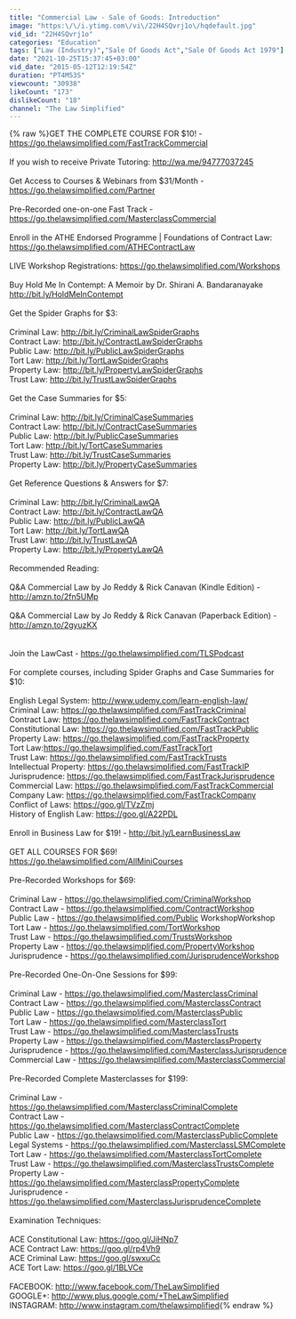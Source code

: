 ```yaml
---
title: "Commercial Law - Sale of Goods: Introduction"
image: "https:\/\/i.ytimg.com\/vi\/22H4SQvrj1o\/hqdefault.jpg"
vid_id: "22H4SQvrj1o"
categories: "Education"
tags: ["Law (Industry)","Sale Of Goods Act","Sale Of Goods Act 1979"]
date: "2021-10-25T15:37:45+03:00"
vid_date: "2015-05-12T12:19:54Z"
duration: "PT4M53S"
viewcount: "30938"
likeCount: "173"
dislikeCount: "18"
channel: "The Law Simplified"
---
```

{% raw %}GET THE COMPLETE COURSE FOR $10! - <a rel="nofollow" target="blank" href="https://go.thelawsimplified.com/FastTrackCommercial">https://go.thelawsimplified.com/FastTrackCommercial</a><br /><br />If you wish to receive Private Tutoring: <a rel="nofollow" target="blank" href="http://wa.me/94777037245">http://wa.me/94777037245</a><br /><br />Get Access to Courses &amp; Webinars from $31/Month - <a rel="nofollow" target="blank" href="https://go.thelawsimplified.com/Partner">https://go.thelawsimplified.com/Partner</a><br /><br />Pre-Recorded one-on-one Fast Track - <a rel="nofollow" target="blank" href="https://go.thelawsimplified.com/MasterclassCommercial">https://go.thelawsimplified.com/MasterclassCommercial</a><br /><br />Enroll in the ATHE Endorsed Programme | Foundations of Contract Law: <a rel="nofollow" target="blank" href="https://go.thelawsimplified.com/ATHEContractLaw">https://go.thelawsimplified.com/ATHEContractLaw</a><br /><br />LIVE Workshop Registrations: <a rel="nofollow" target="blank" href="https://go.thelawsimplified.com/Workshops">https://go.thelawsimplified.com/Workshops</a><br /><br />Buy Hold Me In Contempt: A Memoir by Dr. Shirani A. Bandaranayake<br /><a rel="nofollow" target="blank" href="http://bit.ly/HoldMeInContempt">http://bit.ly/HoldMeInContempt</a><br /><br />Get the Spider Graphs for $3:<br /><br />Criminal Law: <a rel="nofollow" target="blank" href="http://bit.ly/CriminalLawSpiderGraphs">http://bit.ly/CriminalLawSpiderGraphs</a><br />Contract Law: <a rel="nofollow" target="blank" href="http://bit.ly/ContractLawSpiderGraphs">http://bit.ly/ContractLawSpiderGraphs</a><br />Public Law: <a rel="nofollow" target="blank" href="http://bit.ly/PublicLawSpiderGraphs">http://bit.ly/PublicLawSpiderGraphs</a><br />Tort Law: <a rel="nofollow" target="blank" href="http://bit.ly/TortLawSpiderGraphs">http://bit.ly/TortLawSpiderGraphs</a><br />Property Law: <a rel="nofollow" target="blank" href="http://bit.ly/PropertyLawSpiderGraphs">http://bit.ly/PropertyLawSpiderGraphs</a><br />Trust Law: <a rel="nofollow" target="blank" href="http://bit.ly/TrustLawSpiderGraphs">http://bit.ly/TrustLawSpiderGraphs</a><br /><br />Get the Case Summaries for $5:<br /><br />Criminal Law: <a rel="nofollow" target="blank" href="http://bit.ly/CriminalCaseSummaries">http://bit.ly/CriminalCaseSummaries</a><br />Contract Law: <a rel="nofollow" target="blank" href="http://bit.ly/ContractCaseSummaries">http://bit.ly/ContractCaseSummaries</a><br />Public Law: <a rel="nofollow" target="blank" href="http://bit.ly/PublicCaseSummaries">http://bit.ly/PublicCaseSummaries</a><br />Tort Law: <a rel="nofollow" target="blank" href="http://bit.ly/TortCaseSummaries">http://bit.ly/TortCaseSummaries</a><br />Trust Law: <a rel="nofollow" target="blank" href="http://bit.ly/TrustCaseSummaries">http://bit.ly/TrustCaseSummaries</a><br />Property Law: <a rel="nofollow" target="blank" href="http://bit.ly/PropertyCaseSummaries">http://bit.ly/PropertyCaseSummaries</a><br /><br />Get Reference Questions &amp; Answers for $7:<br /><br />Criminal Law: <a rel="nofollow" target="blank" href="http://bit.ly/CriminalLawQA">http://bit.ly/CriminalLawQA</a><br />Contract Law: <a rel="nofollow" target="blank" href="http://bit.ly/ContractLawQA">http://bit.ly/ContractLawQA</a><br />Public Law: <a rel="nofollow" target="blank" href="http://bit.ly/PublicLawQA">http://bit.ly/PublicLawQA</a><br />Tort Law: <a rel="nofollow" target="blank" href="http://bit.ly/TortLawQA">http://bit.ly/TortLawQA</a><br />Trust Law: <a rel="nofollow" target="blank" href="http://bit.ly/TrustLawQA">http://bit.ly/TrustLawQA</a><br />Property Law: <a rel="nofollow" target="blank" href="http://bit.ly/PropertyLawQA">http://bit.ly/PropertyLawQA</a><br /><br />Recommended Reading:<br /><br />Q&amp;A Commercial Law by Jo Reddy &amp; Rick Canavan (Kindle Edition) - <a rel="nofollow" target="blank" href="http://amzn.to/2fn5UMp">http://amzn.to/2fn5UMp</a><br /><br />Q&amp;A Commercial Law by Jo Reddy &amp; Rick Canavan (Paperback Edition) - <a rel="nofollow" target="blank" href="http://amzn.to/2gyuzKX">http://amzn.to/2gyuzKX</a><br /><br /><br />Join the LawCast - <a rel="nofollow" target="blank" href="https://go.thelawsimplified.com/TLSPodcast">https://go.thelawsimplified.com/TLSPodcast</a><br /><br />For complete courses, including Spider Graphs and Case Summaries for $10:<br /><br />English Legal System: <a rel="nofollow" target="blank" href="http://www.udemy.com/learn-english-law/">http://www.udemy.com/learn-english-law/</a><br />Criminal Law: <a rel="nofollow" target="blank" href="https://go.thelawsimplified.com/FastTrackCriminal">https://go.thelawsimplified.com/FastTrackCriminal</a><br />Contract Law: <a rel="nofollow" target="blank" href="https://go.thelawsimplified.com/FastTrackContract">https://go.thelawsimplified.com/FastTrackContract</a><br />Constitutional Law: <a rel="nofollow" target="blank" href="https://go.thelawsimplified.com/FastTrackPublic">https://go.thelawsimplified.com/FastTrackPublic</a><br />Property Law: <a rel="nofollow" target="blank" href="https://go.thelawsimplified.com/FastTrackProperty">https://go.thelawsimplified.com/FastTrackProperty</a><br />Tort Law:<a rel="nofollow" target="blank" href="https://go.thelawsimplified.com/FastTrackTort">https://go.thelawsimplified.com/FastTrackTort</a><br />Trust Law: <a rel="nofollow" target="blank" href="https://go.thelawsimplified.com/FastTrackTrusts">https://go.thelawsimplified.com/FastTrackTrusts</a><br />Intellectual Property: <a rel="nofollow" target="blank" href="https://go.thelawsimplified.com/FastTrackIP">https://go.thelawsimplified.com/FastTrackIP</a><br />Jurisprudence: <a rel="nofollow" target="blank" href="https://go.thelawsimplified.com/FastTrackJurisprudence">https://go.thelawsimplified.com/FastTrackJurisprudence</a><br />Commercial Law: <a rel="nofollow" target="blank" href="https://go.thelawsimplified.com/FastTrackCommercial">https://go.thelawsimplified.com/FastTrackCommercial</a><br />Company Law: <a rel="nofollow" target="blank" href="https://go.thelawsimplified.com/FastTrackCompany">https://go.thelawsimplified.com/FastTrackCompany</a><br />Conflict of Laws: <a rel="nofollow" target="blank" href="https://goo.gl/TVzZmj">https://goo.gl/TVzZmj</a><br />History of English Law: <a rel="nofollow" target="blank" href="https://goo.gl/A22PDL">https://goo.gl/A22PDL</a><br /><br />Enroll in Business Law for $19! - <a rel="nofollow" target="blank" href="http://bit.ly/LearnBusinessLaw">http://bit.ly/LearnBusinessLaw</a><br /><br />GET ALL COURSES FOR $69!<br /><a rel="nofollow" target="blank" href="https://go.thelawsimplified.com/AllMiniCourses">https://go.thelawsimplified.com/AllMiniCourses</a><br /><br />Pre-Recorded Workshops for $69:<br /><br />Criminal Law - <a rel="nofollow" target="blank" href="https://go.thelawsimplified.com/CriminalWorkshop">https://go.thelawsimplified.com/CriminalWorkshop</a><br />Contract Law - <a rel="nofollow" target="blank" href="https://go.thelawsimplified.com/ContractWorkshop">https://go.thelawsimplified.com/ContractWorkshop</a><br />Public Law - <a rel="nofollow" target="blank" href="https://go.thelawsimplified.com/Public">https://go.thelawsimplified.com/Public</a> WorkshopWorkshop<br />Tort Law - <a rel="nofollow" target="blank" href="https://go.thelawsimplified.com/TortWorkshop">https://go.thelawsimplified.com/TortWorkshop</a><br />Trust Law - <a rel="nofollow" target="blank" href="https://go.thelawsimplified.com/TrustsWorkshop">https://go.thelawsimplified.com/TrustsWorkshop</a><br />Property Law - <a rel="nofollow" target="blank" href="https://go.thelawsimplified.com/PropertyWorkshop">https://go.thelawsimplified.com/PropertyWorkshop</a><br />Jurisprudence - <a rel="nofollow" target="blank" href="https://go.thelawsimplified.com/JurisprudenceWorkshop">https://go.thelawsimplified.com/JurisprudenceWorkshop</a><br /><br />Pre-Recorded One-On-One Sessions for $99: <br /><br />Criminal Law - <a rel="nofollow" target="blank" href="https://go.thelawsimplified.com/MasterclassCriminal">https://go.thelawsimplified.com/MasterclassCriminal</a><br />Contract Law - <a rel="nofollow" target="blank" href="https://go.thelawsimplified.com/MasterclassContract">https://go.thelawsimplified.com/MasterclassContract</a><br />Public Law - <a rel="nofollow" target="blank" href="https://go.thelawsimplified.com/MasterclassPublic">https://go.thelawsimplified.com/MasterclassPublic</a><br />Tort Law - <a rel="nofollow" target="blank" href="https://go.thelawsimplified.com/MasterclassTort">https://go.thelawsimplified.com/MasterclassTort</a><br />Trust Law - <a rel="nofollow" target="blank" href="https://go.thelawsimplified.com/MasterclassTrusts">https://go.thelawsimplified.com/MasterclassTrusts</a><br />Property Law - <a rel="nofollow" target="blank" href="https://go.thelawsimplified.com/MasterclassProperty">https://go.thelawsimplified.com/MasterclassProperty</a><br />Jurisprudence - <a rel="nofollow" target="blank" href="https://go.thelawsimplified.com/MasterclassJurisprudence">https://go.thelawsimplified.com/MasterclassJurisprudence</a><br />Commercial Law - <a rel="nofollow" target="blank" href="https://go.thelawsimplified.com/MasterclassCommercial">https://go.thelawsimplified.com/MasterclassCommercial</a><br /><br />Pre-Recorded Complete Masterclasses for $199:<br /><br />Criminal Law - <a rel="nofollow" target="blank" href="https://go.thelawsimplified.com/MasterclassCriminalComplete">https://go.thelawsimplified.com/MasterclassCriminalComplete</a><br />Contract Law - <a rel="nofollow" target="blank" href="https://go.thelawsimplified.com/MasterclassContractComplete">https://go.thelawsimplified.com/MasterclassContractComplete</a><br />Public Law - <a rel="nofollow" target="blank" href="https://go.thelawsimplified.com/MasterclassPublicComplete">https://go.thelawsimplified.com/MasterclassPublicComplete</a><br />Legal Systems - <a rel="nofollow" target="blank" href="https://go.thelawsimplified.com/MasterclassLSMComplete">https://go.thelawsimplified.com/MasterclassLSMComplete</a><br />Tort Law - <a rel="nofollow" target="blank" href="https://go.thelawsimplified.com/MasterclassTortComplete">https://go.thelawsimplified.com/MasterclassTortComplete</a><br />Trust Law - <a rel="nofollow" target="blank" href="https://go.thelawsimplified.com/MasterclassTrustsComplete">https://go.thelawsimplified.com/MasterclassTrustsComplete</a><br />Property Law - <a rel="nofollow" target="blank" href="https://go.thelawsimplified.com/MasterclassPropertyComplete">https://go.thelawsimplified.com/MasterclassPropertyComplete</a><br />Jurisprudence - <a rel="nofollow" target="blank" href="https://go.thelawsimplified.com/MasterclassJurisprudenceComplete">https://go.thelawsimplified.com/MasterclassJurisprudenceComplete</a><br /><br />Examination Techniques:<br /><br />ACE Constitutional Law: <a rel="nofollow" target="blank" href="https://goo.gl/JiHNp7">https://goo.gl/JiHNp7</a><br />ACE Contract Law: <a rel="nofollow" target="blank" href="https://goo.gl/rp4Vh9">https://goo.gl/rp4Vh9</a><br />ACE Criminal Law: <a rel="nofollow" target="blank" href="https://goo.gl/swxuCc">https://goo.gl/swxuCc</a><br />ACE Tort Law: <a rel="nofollow" target="blank" href="https://goo.gl/1BLVCe">https://goo.gl/1BLVCe</a><br /><br />FACEBOOK: <a rel="nofollow" target="blank" href="http://www.facebook.com/TheLawSimplified">http://www.facebook.com/TheLawSimplified</a><br />GOOGLE+: <a rel="nofollow" target="blank" href="http://www.plus.google.com/+TheLawSimplified">http://www.plus.google.com/+TheLawSimplified</a><br />INSTAGRAM: <a rel="nofollow" target="blank" href="http://www.instagram.com/thelawsimplified">http://www.instagram.com/thelawsimplified</a>{% endraw %}
